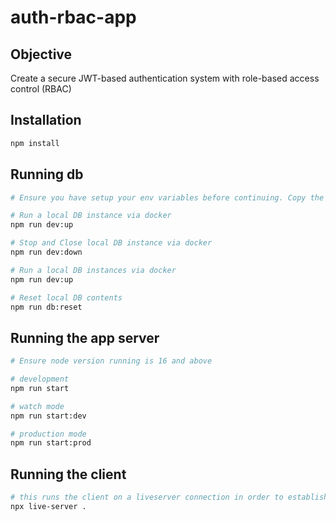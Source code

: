 # auth-rbac-app

## Objective

Create a secure JWT-based authentication system with  role-based access control (RBAC)

## Installation

```bash
npm install
```

## Running db

```bash
# Ensure you have setup your env variables before continuing. Copy the contents of .env.example file

# Run a local DB instance via docker
npm run dev:up

# Stop and Close local DB instance via docker
npm run dev:down

# Run a local DB instances via docker
npm run dev:up

# Reset local DB contents
npm run db:reset
```

## Running the app server

```bash
# Ensure node version running is 16 and above

# development
npm run start

# watch mode
npm run start:dev

# production mode
npm run start:prod
```

## Running the client

```bash
# this runs the client on a liveserver connection in order to establish a websocket connection to the server
npx live-server .
```
